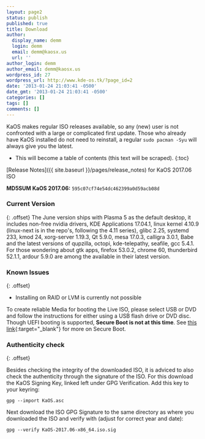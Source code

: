 ```yaml
---
layout: page2
status: publish
published: true
title: Download
author:
  display_name: demm
  login: demm
  email: demm@kaosx.us
  url: ''
author_login: demm
author_email: demm@kaosx.us
wordpress_id: 27
wordpress_url: http://www.kde-os.tk/?page_id=2
date: '2013-01-24 21:03:41 -0500'
date_gmt: '2013-01-24 21:03:41 -0500'
categories: []
tags: []
comments: []
---
```

KaOS makes regular ISO releases available, so any (new) user is not confronted with a large or complicated first update. Those who already have KaOS installed do not need to reinstall, a regular `sudo pacman -Syu` will always give you the latest.

* This will become a table of contents (this text will be scraped).
{:toc}

[Release Notes]({{ site.baseurl }}/pages/release_notes) for KaOS 2017.06 ISO

**MD5SUM KaOS 2017.06:**  `595c07cf74e54dc462399a0d59acb08d`

### Current Version
{: .offset}
The June version ships with Plasma 5 as the default desktop, it includes non-free nvidia drivers, KDE Applications 17.04.1, linux kernel 4.10.9 (linux-next is in the repo's, following the 4.11 series), glibc 2.25, systemd 233, kmod 24, xorg-server 1.19.3, Qt 5.9.0, mesa 17.0.3, calligra 3.0.1, Babe and the latest versions of qupzilla, octopi, kde-telepathy, seafile, gcc 5.4.1.
For those wondering about gtk apps, firefox 53.0.2, chrome 60, thunderbird 52.1.1, ardour 5.9.0 are among the available in their latest version.

### Known Issues
{: .offset}

* Installing on RAID or LVM is currently not possible

To create reliable Media for booting the Live ISO, please select USB or DVD and follow the instructions for either using a USB flash drive or DVD disc.
Though UEFI booting is supported, **Secure Boot is not at this time**.  See [this link](https://rol.im/securegoldenkeyboot/){:target="_blank"} for more on Secure Boot.

### Authenticity check
{: .offset}

Besides checking the integrity of the downloaded ISO, it is adviced to also check the authenticity through the signature of the ISO.  For this download the KaOS Signing Key, linked left under GPG Verification.  Add this key to your keyring:
```
gpg --import KaOS.asc
```
Next download the ISO GPG Signature to the same directory as where you downloaded the ISO and verify with (adjust for correct year and date):
```
gpg --verify KaOS-2017.06-x86_64.iso.sig
```
